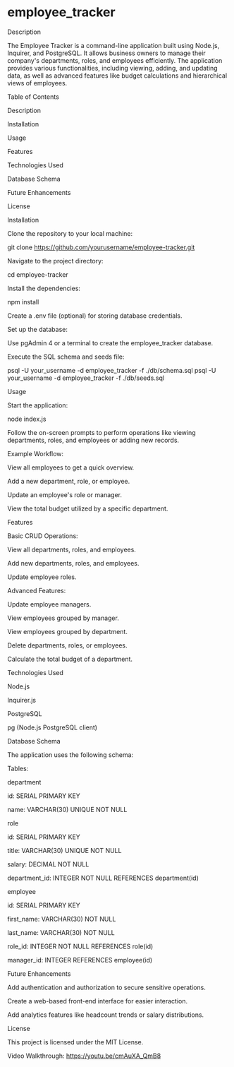 # employee_tracker

Description

The Employee Tracker is a command-line application built using Node.js, Inquirer, and PostgreSQL. It allows business owners to manage their company's departments, roles, and employees efficiently. The application provides various functionalities, including viewing, adding, and updating data, as well as advanced features like budget calculations and hierarchical views of employees.

Table of Contents

Description

Installation

Usage

Features

Technologies Used

Database Schema

Future Enhancements

License

Installation

Clone the repository to your local machine:

git clone https://github.com/yourusername/employee-tracker.git

Navigate to the project directory:

cd employee-tracker

Install the dependencies:

npm install

Create a .env file (optional) for storing database credentials.

Set up the database:

Use pgAdmin 4 or a terminal to create the employee_tracker database.

Execute the SQL schema and seeds file:

psql -U your_username -d employee_tracker -f ./db/schema.sql
psql -U your_username -d employee_tracker -f ./db/seeds.sql

Usage

Start the application:

node index.js

Follow the on-screen prompts to perform operations like viewing departments, roles, and employees or adding new records.

Example Workflow:

View all employees to get a quick overview.

Add a new department, role, or employee.

Update an employee's role or manager.

View the total budget utilized by a specific department.

Features

Basic CRUD Operations:

View all departments, roles, and employees.

Add new departments, roles, and employees.

Update employee roles.

Advanced Features:

Update employee managers.

View employees grouped by manager.

View employees grouped by department.

Delete departments, roles, or employees.

Calculate the total budget of a department.

Technologies Used

Node.js

Inquirer.js

PostgreSQL

pg (Node.js PostgreSQL client)

Database Schema

The application uses the following schema:

Tables:

department

id: SERIAL PRIMARY KEY

name: VARCHAR(30) UNIQUE NOT NULL

role

id: SERIAL PRIMARY KEY

title: VARCHAR(30) UNIQUE NOT NULL

salary: DECIMAL NOT NULL

department_id: INTEGER NOT NULL REFERENCES department(id)

employee

id: SERIAL PRIMARY KEY

first_name: VARCHAR(30) NOT NULL

last_name: VARCHAR(30) NOT NULL

role_id: INTEGER NOT NULL REFERENCES role(id)

manager_id: INTEGER REFERENCES employee(id)

Future Enhancements

Add authentication and authorization to secure sensitive operations.

Create a web-based front-end interface for easier interaction.

Add analytics features like headcount trends or salary distributions.

License

This project is licensed under the MIT License.

Video Walkthrough:
https://youtu.be/cmAuXA_QmB8



